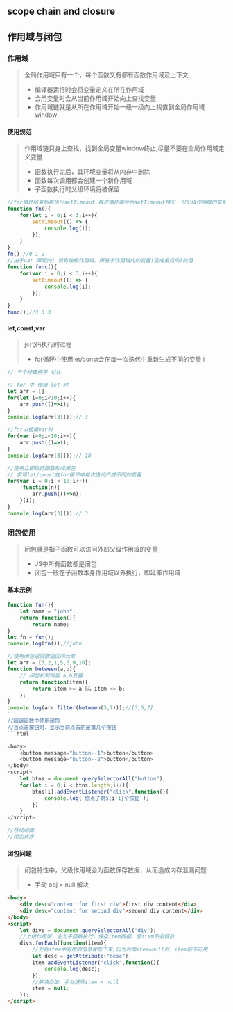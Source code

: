 ## scope chain and closure 
## 作用域与闭包 
### 作用域 
> 全局作用域只有一个，每个函数又有都有函数作用域及上下文  
>
> - 编译器运行时会将变量定义在所在作用域  
> - 会用变量时会从当前作用域开始向上查找变量   
> - 作用域链就是从所在作用域开始一级一级向上找直到全局作用域window    

#### 使用规范
> 作用域链只身上查找，找到全局变量window终止,尽量不要在全局作用域定义变量  
> - 函数执行完后，其环境变量将从内存中删除   
> - 函数每次调用都会创建一个新作用域   
> - 子函数执行时父级环境将被保留  

```javascript
//for循环结束后再执行setTimeout,每次循环都会为setTimeout拷贝一份父级作用域的变量保存  
function fn(){
    for(let i = 0;i < 3;i++){
        setTimeout(() => {
            console.log(i);
        });
    }
}
fn();//0 1 2
//由于var 声明的i 没有块级作用域，所有子作用域内的变量i变成最后的i的值  
function func(){
    for(var i = 0;i < 3;i++){
        setTimeout(() => {
            console.log(i);
        });
    }
}
func();//3 3 3
```

#### let,const,var
> js代码执行的过程   
>
> - for循环中使用let/const会在每一次迭代中重新生成不同的变量 i 

```javascript
// 三个经典例子 对比 

// for 中 使用 let 时
let arr = [];
for(let i=0;i<10;i++){
    arr.push(()=>i);
}
console.log(arr[3]());// 3

//for中使用var时 
for(var i=0;i<10;i++){
    arr.push(()=>i);
}
console.log(arr[3]());// 10 

//使用立即执行函数形成闭包  
// 实现let/const在for循环中每次迭代产成不同的变量  
for(var i = 0;i < 10;i++){
    !function(n){
        arr.push(()=>n);
    }(i);
}
console.log(arr[3]());// 3 
```

### 闭包使用 
> 闭包就是指子函数可以访问外部父级作用域的变量  
> 
> - JS中所有函数都是闭包  
> - 闭包一般在子函数本身作用域以外执行，即延伸作用域   
#### 基本示例
```javascript
function fun(){
    let name = "john";
    return function(){
        return name;
}
let fn = fun();
console.log(fn());//john

//使用闭包返回数组区间元素  
let arr = [3,2,1,5,6,9,10];
function between(a,b){
    // 闭包机制保留 a,b变量  
    return function(item){
        return item >= a && item <= b; 
    };
}
console.log(arr.filter(between(3,7)));//[3,5,7]
​```
//回调函数中使用闭包  
//当点击按钮时，显示当前点击的是第几个按钮  
​```html

<body>
    <button message="button--1">button</button>
    <button message="button--2">button</button>
</body>
<script>
    let btns = document.querySelectorAll("button");
    for(let i = 0;i < btns.length;i++){
        btns[i].addEventListener("click",function(){
            console.log(`你点了第${i+1}个按钮`);
        })
    }
</script>

//移动动画  
//闭包排序  
```

#### 闭包问题  
> 闭包特性中，父级作用域会为函数保存数据，从而造成内存泄漏问题  
>
> - 手动 obj = null 解决 
```html
<body>
    <div desc="content for first div">first div content</div>
    <div desc="content for second div">second div content</div>
</body>
<script>
    let divs = document.querySelectorAll("div");
    //上级作用域，会为子函数执行，保存item数据，使item不会释放  
    divs.forEach(function(item){
        //先将item中有用的信息保存下来,因为后面item=null后，item将不可用  
        let desc = getAttribute("desc"); 
        item.addEventListener("click",function(){
            console.log(desc);
        });
        //解决办法，手动清除item = null  
        item = null;
    });
</script>
```
